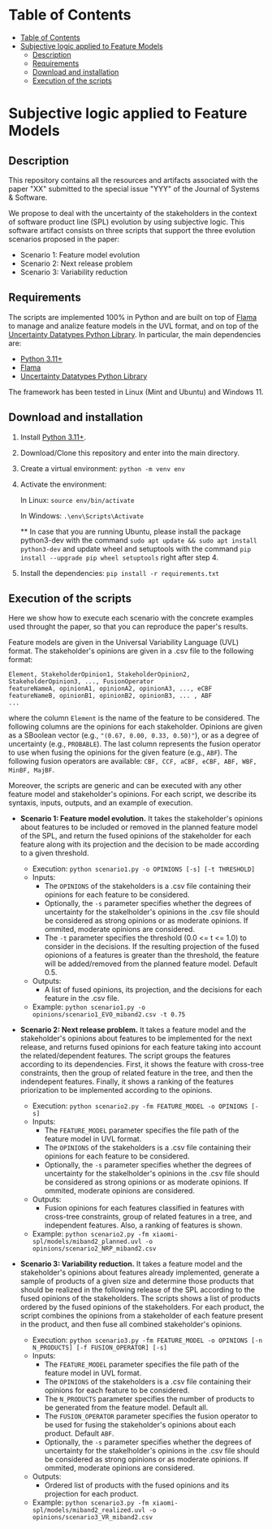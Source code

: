 # Table of Contents
- [Table of Contents](#table-of-contents)
- [Subjective logic applied to Feature Models](#subjective-logic-applied-to-feature-models)
  - [Description](#description)
  - [Requirements](#requirements)
  - [Download and installation](#download-and-installation)
  - [Execution of the scripts](#execution-of-the-scripts)
  
# Subjective logic applied to Feature Models

## Description
This repository contains all the resources and artifacts associated with the paper "XX" submitted to the special issue "YYY" of the Journal of Systems & Software.

We propose to deal with the uncertainty of the stakeholders in the context of software product line (SPL) evolution by using subjective logic.
This software artifact consists on three scripts that support the three evolution scenarios proposed in the paper:
- Scenario 1: Feature model evolution
- Scenario 2: Next release problem
- Scenario 3: Variability reduction


## Requirements
The scripts are implemented 100% in Python and are built on top of [Flama](https://flamapy.github.io/) to manage and analize feature models in the UVL format, and on top of the [Uncertainty Datatypes Python Library](https://github.com/atenearesearchgroup/uncertainty-datatypes-python/blob/master/docs/UserGuide.md).
In particular, the main dependencies are:

- [Python 3.11+](https://www.python.org/)
- [Flama](https://flamapy.github.io/)
- [Uncertainty Datatypes Python Library](https://github.com/atenearesearchgroup/uncertainty-datatypes-python/blob/master/docs/UserGuide.md)

The framework has been tested in Linux (Mint and Ubuntu) and Windows 11.

## Download and installation
1. Install [Python 3.11+](https://www.python.org/). 
2. Download/Clone this repository and enter into the main directory.
3. Create a virtual environment: `python -m venv env`
4. Activate the environment: 
   
   In Linux: `source env/bin/activate`

   In Windows: `.\env\Scripts\Activate`

   ** In case that you are running Ubuntu, please install the package python3-dev with the command `sudo apt update && sudo apt install python3-dev` and update wheel and setuptools with the command `pip  install --upgrade pip wheel setuptools` right after step 4.
   
5. Install the dependencies: `pip install -r requirements.txt`
   
## Execution of the scripts
Here we show how to execute each scenario with the concrete examples used throught the paper, so that you can reproduce the paper's results. 

Feature models are given in the Universal Variability Language (UVL) format.
The stakeholder's opinions are given in a .csv file to the following format:
```
Element, StakeholderOpinion1, StakeholderOpinion2, StakeholderOpinion3, ..., FusionOperator
featureNameA, opinionA1, opinionA2, opinionA3, ..., eCBF
featureNameB, opinionB1, opinionB2, opinionB3, ... , ABF
...
```
where the column `Element` is the name of the feature to be considered. The following columns are the opinions for each stakeholder. Opinions are given as a SBoolean vector (e.g., `"(0.67, 0.00, 0.33, 0.50)"`), or as a degree of uncertainty (e.g., `PROBABLE`). The last column represents the fusion operator to use when fusing the opinions for the given feature (e.g., `ABF`). The following fusion operators are available: `CBF, CCF, aCBF, eCBF, ABF, WBF, MinBF, MajBF`.

Moreover, the scripts are generic and can be executed with any other feature model and stakeholder's opinions.
For each script, we describe its syntaxis, inputs, outputs, and an example of execution.

- **Scenario 1: Feature model evolution.** It takes the stakeholder's opinions about features to be included or removed in the planned feature model of the SPL, and return the fused opinions of the stakeholder for each feature along with its projection and the decision to be made according to a given threshold.
  
  - Execution: `python scenario1.py -o OPINIONS [-s] [-t THRESHOLD]`
  - Inputs: 
    - The `OPINIONS` of the stakeholders is a .csv file containing their opinions for each feature to be considered.
    - Optionally, the `-s` parameter specifies whether the degrees of uncertainty for the stakelholder's opinions in the .csv file should be considered as strong opinions or as moderate opinions. If ommited, moderate opinions are considered.
    - The `-t` parameter specifies the threshold (0.0 <= t <= 1.0) to consider in the decisions. If the resulting projection of the fused opionions of a features is greater than the threshold, the feature will be added/removed from the planned feature model. Default 0.5.
  - Outputs:
    - A list of fused opinions, its projection, and the decisions for each feature in the .csv file.
  - Example: `python scenario1.py -o opinions/scenario1_EVO_miband2.csv -t 0.75`

- **Scenario 2: Next release problem.** It takes a feature model and the stakeholder's opinions about features to be implemented for the next release, and returns fused opinions for each feature taking into account the related/dependent features. The script groups the features according to its dependencies. First, it shows the feature with cross-tree constraints, then the group of related feature in the tree, and then the indendepent features. Finally, it shows a ranking of the features priorization to be implemented according to the opinions.
  
  - Execution: `python scenario2.py -fm FEATURE_MODEL -o OPINIONS [-s]`
  - Inputs: 
    - The `FEATURE_MODEL` parameter specifies the file path of the feature model in UVL format.
    - The `OPINIONS` of the stakeholders is a .csv file containing their opinions for each feature to be considered.
    - Optionally, the `-s` parameter specifies whether the degrees of uncertainty for the stakelholder's opinions in the .csv file should be considered as strong opinions or as moderate opinions. If ommited, moderate opinions are considered.
  - Outputs:
    - Fusion opinions for each features classified in features with cross-tree constraints, group of related features in a tree, and independent features. Also, a ranking of features is shown.
  - Example: `python scenario2.py -fm xiaomi-spl/models/miband2_planned.uvl -o opinions/scenario2_NRP_miband2.csv`

- **Scenario 3: Variability reduction.** It takes a feature model and the stakeholder's opinions about features already implemented, generate a sample of products of a given size and determine those products that should be realized in the following release of the SPL according to the fused opinions of the stakeholders. The scripts shows a list of products ordered by the fused opinions of the stakeholders. For each product, the script combines the opinions from a stakeholder of each feature present in the product, and then fuse all combined stakeholder's opinions.
  
  - Execution: `python scenario3.py -fm FEATURE_MODEL -o OPINIONS [-n N_PRODUCTS] [-f FUSION_OPERATOR] [-s]`
  - Inputs: 
    - The `FEATURE_MODEL` parameter specifies the file path of the feature model in UVL format.
    - The `OPINIONS` of the stakeholders is a .csv file containing their opinions for each feature to be considered.
    - The `N_PRODUCTS` parameter specifies the number of products to be generated from the feature model. Default all.
    - The `FUSION_OPERATOR` parameter specifies the fusion operator to be used for fusing the stakeholder's opinions about each product. Default `ABF`. 
    - Optionally, the `-s` parameter specifies whether the degrees of uncertainty for the stakelholder's opinions in the .csv file should be considered as strong opinions or as moderate opinions. If ommited, moderate opinions are considered.
  - Outputs:
    - Ordered list of products with the fused opinions and its projection for each product.
  - Example: `python scenario3.py -fm xiaomi-spl/models/miband2_realized.uvl -o opinions/scenario3_VR_miband2.csv`

